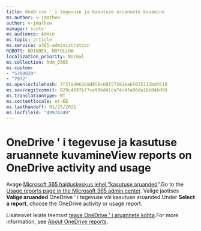 ```yaml
---
title: OneDrive ' i tegevuse ja kasutuse aruannete kuvamine
ms.author: v-jmathew
author: v-jmathew
manager: scotv
ms.audience: Admin
ms.topic: article
ms.service: o365-administration
ROBOTS: NOINDEX, NOFOLLOW
localization_priority: Normal
ms.collection: Adm_O365
ms.custom:
- "5300020"
- "7972"
ms.openlocfilehash: 7f37a4061b9d958c68157281ea65035112bdf618
ms.sourcegitcommit: 029c4697b77ce996d41ca74c4fa86de1bb84bd99
ms.translationtype: MT
ms.contentlocale: et-EE
ms.lasthandoff: 01/25/2021
ms.locfileid: "49974349"
---
```

# <a name="view-reports-on-onedrive-activity-and-usage"></a><span data-ttu-id="23595-102">OneDrive ' i tegevuse ja kasutuse aruannete kuvamine</span><span class="sxs-lookup"><span data-stu-id="23595-102">View reports on OneDrive activity and usage</span></span>

<span data-ttu-id="23595-103">Avage [Microsoft 365 halduskeskus lehel "kasutuse aruanded](https://admin.microsoft.com/AdminPortal/Home)".</span><span class="sxs-lookup"><span data-stu-id="23595-103">Go to the [Usage reports page in the Microsoft 365 admin center](https://admin.microsoft.com/AdminPortal/Home).</span></span> <span data-ttu-id="23595-104">Valige jaotises **Valige aruanded** OneDrive ' i tegevuse või kasutuse aruanded.</span><span class="sxs-lookup"><span data-stu-id="23595-104">Under **Select a report**, choose the OneDrive activity or usage report.</span></span>

<span data-ttu-id="23595-105">Lisateavet leiate teemast [teave OneDrive ' i aruannete kohta](https://go.microsoft.com/fwlink/?linkid=875239).</span><span class="sxs-lookup"><span data-stu-id="23595-105">For more information, see [About OneDrive reports](https://go.microsoft.com/fwlink/?linkid=875239).</span></span>
